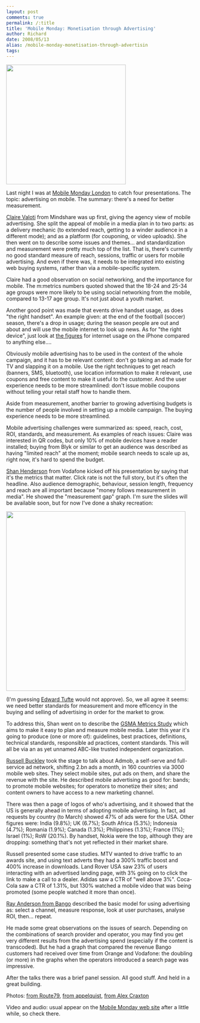 ```yaml
---
layout: post
comments: true
permalink: /:title
title: 'Mobile Monday: Monetisation through Advertising'
author: Richard
date: 2008/05/13
alias: /mobile-monday-monetisation-through-advertisin
tags:
---
```


<img src="http://awesomeness.openphoto.me/custom/201207/46bfcd-11219750-0-media_httpfarm4static_HtnCl_870x550.jpg" width="320"/>

Last night I was at [Mobile Monday London][] to catch four
presentations. The topic: advertising on mobile. The summary: there's a
need for better measurement.

[Claire Valoti][] from Mindshare was up first, giving the agency view of
mobile advertising. She split the appeal of mobile in a media plan in to
two parts: as a delivery mechanic (to extended reach, getting to a
winder audience in a different mode); and as a platform (for couponing,
or video uploads). She then went on to describe some issues and
themes... and standardization and measurement were pretty much top of
the list. That is, there's currently no good standard measure of reach,
sessions, traffic or users for mobile advertising. And even if there
was, it needs to be integrated into existing web buying systems, rather
than via a mobile-specific system.

Claire had a good observation on social networking, and the importance
for mobile. The m:metrics numbers quoted showed that the 18-24 and 25-34
age groups were more likely to be using social networking from the
mobile, compared to 13-17 age group. It's not just about a youth market.

Another good point was made that events drive handset usage, as does
"the right handset". An example given: at the end of the football
(soccer) season, there's a drop in usage; during the season people are
out and about and will use the mobile internet to look up news. As for
"the right device", just look at [the figures][] for internet usage on
the iPhone compared to anything else....

Obviously mobile advertising has to be used in the context of the whole
campaign, and it has to be relevant content: don't go taking an ad made
for TV and slapping it on a mobile. Use the right techniques to get
reach (banners, SMS, bluetooth), use location information to make it
relevant, use coupons and free content to make it useful to the
customer. And the user experience needs to be more streamlined: don't
issue mobile coupons without telling your retail staff how to handle
them.

Aside from measurement, another barrier to growing advertising budgets
is the number of people involved in setting up a mobile campaign. The
buying experience needs to be more streamlined.

Mobile advertising challenges were summarized as: speed, reach, cost,
ROI, standards, and measurement. As examples of reach issues: Claire was
interested in QR codes, but only 10% of mobile devices have a reader
installed; buying from Blyk or similar to get an audience was described
as having "limited reach" at the moment; mobile search needs to scale up
as, right now, it's hard to spend the budget.

[Shan Henderson][] from Vodafone kicked off his presentation by saying
that it's the metrics that matter. Click rate is not the full story, but
it's often the headline. Also audience demographic, behaviour, session
length, frequency and reach are all important because "money follows
measurement in media". He showed the "measurement gap" graph. I'm sure
the slides will be available soon, but for now I've done a shaky
recreation:

<a href="http://d6y.trovebox.com/p/1b"><img src="http://awesomeness.openphoto.me/custom/201207/6223ff-11219750-1-media_httpfarm4static_bsDxw_870x550.jpg" width="480"/></a>

(I'm guessing [Edward Tufte][] would not approve). So, we all agree it
seems: we need better standards for measurement and more efficency in
the buying and selling of advertising in order for the market to grow.

To address this, Shan went on to describe the [GSMA Metrics Study][]
which aims to make it easy to plan and measure mobile media. Later this
year it's going to produce (one or more of): guidelines, best practices,
definitions, technical standards, responsible ad practices, content
standards. This will all be via an as yet unnamed ABC-like trusted
independent organization.

[Russell Buckley][] took the stage to talk about Admob, a self-serve and
full-service ad network, shifting 2.bn ads a month, in 160 countries via
3000 mobile web sites. They select mobile sites, put ads on them, and
share the revenue with the site. He described mobile advertising as good
for: bands; to promote mobile websites; for operators to monetize their
sites; and content owners to have access to a new marketing channel.

There was then a page of logos of who's advertising, and it showed that
the US is generally ahead in terms of adopting mobile advertising. In
fact, ad requests by country (to March) showed 47% of ads were for the
USA. Other figures were: India (9.8%); UK (6.7%); South Africa (5.3%);
Indonesia (4.7%); Romania (1.9%); Canada (1.3%); Philippines (1.3%);
France (1%); Israel (1%); RoW (20.1%). By handset, Nokia were the top,
although they are dropping: something that's not yet reflected in their
market share.

Russell presented some case studies. MTV wanted to drive traffic to an
awards site, and using text adverts they had a 300% traffic boost and
400% increase in downloads. Land Rover USA saw 23% of users interacting
with an advertised landing page, with 3% going on to click the link to
make a call to a dealer. Adidas saw a CTR of "well above 3%". Coca-Cola
saw a CTR of 1.31%, but 130% watched a mobile video that was being
promoted (some people watched it more than once).

[Ray Anderson from Bango][] described the basic model for using
advertising as: select a channel, measure response, look at user
purchases, analyse ROI, then... repeat.

He made some great observations on the issues of search. Depending on
the combinations of search provider and operator, you may find you get
very different results from the advertising spend (especially if the
content is transcoded). But he had a graph that compared the revenue
Bango customers had received over time from Orange and Vodafone: the
doubling (or more) in the graphs when the operators introduced a search
page was impressive.

After the talks there was a brief panel session. All good stuff. And
held in a great building.

Photos: [from Route79][], [from appelquist][], [from Alex Craxton][]

Video and audio: usual appear on the [Mobile Monday web site][Mobile Monday London] after a little while, so check there.


  [Mobile Monday London]: http://mobilemonday.org.uk/
  [Claire Valoti]: http://www.linkedin.com/pub/3/820/896
  [the figures]: http://arstechnica.com/journals/apple.ars/2008/03/18/iphone-crushes-competition-in-smartphone-usage
  [Shan Henderson]: http://www.linkedin.com/pub/1/5b4/a7a
  [Edward Tufte]: http://www.edwardtufte.com/tufte/
  [GSMA Metrics Study]: http://www.gsmworld.com/news/press_2008/press08_11.shtml
  [Russell Buckley]: http://www.linkedin.com/in/russellbuckley
  [Ray Anderson from Bango]: http://bango.com
  [from Route79]: http://www.flickr.com/photos/route79/tags/momolondon/
  [from appelquist]: http://www.flickr.com/photos/torgo/
  [from Alex Craxton]: http://www.flickr.com/photos/alexcraxton/sets/72157605031653604/
